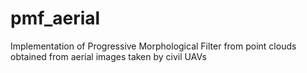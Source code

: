 # pmf_aerial
Implementation of Progressive Morphological Filter from point clouds obtained from aerial images taken by civil UAVs
